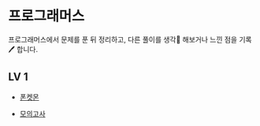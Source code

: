 # 프로그래머스

프로그래머스에서 문제를 푼 뒤 정리하고, 다른 풀이를 생각🤔 해보거나 느낀 점을 기록🖊 합니다. 

## LV 1

- [폰켓몬](./phoneketmon.md)

- [모의고사](./모의고사.md)
